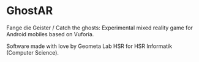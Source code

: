 # GhostAR

Fange die Geister / Catch the ghosts: Experimental mixed reality game for Android mobiles based on Vuforia.

Software made with love by Geometa Lab HSR for HSR Informatik (Computer Science).
